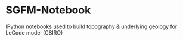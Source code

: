 # SGFM-Notebook
IPython notebooks used to build topography &amp; underlying geology for LeCode model (CSIRO)
